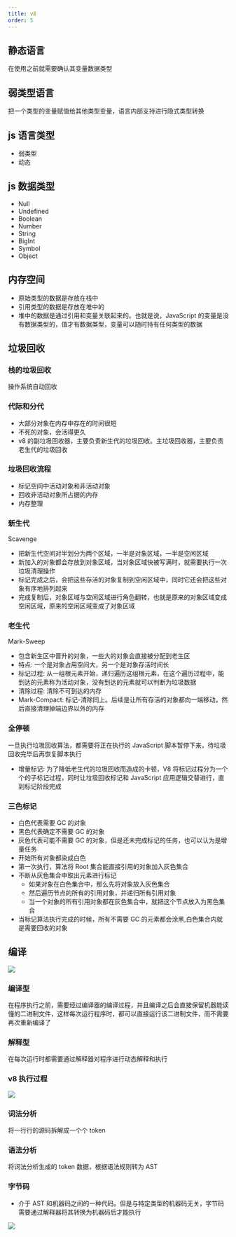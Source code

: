 ```yaml
---
title: v8
order: 5
---
```


## 静态语言

在使用之前就需要确认其变量数据类型

## 弱类型语言

把一个类型的变量赋值给其他类型变量，语言内部支持进行隐式类型转换

## js 语言类型

- 弱类型
- 动态

## js 数据类型

- Null
- Undefined
- Boolean
- Number
- String
- BigInt
- Symbol
- Object

## 内存空间

- 原始类型的数据是存放在栈中
- 引用类型的数据是存放在堆中的
- 堆中的数据是通过引用和变量关联起来的。也就是说，JavaScript 的变量是没有数据类型的，值才有数据类型，变量可以随时持有任何类型的数据

## 垃圾回收

### 栈的垃圾回收

操作系统自动回收

### 代际和分代

- 大部分对象在内存中存在的时间很短
- 不死的对象，会活得更久
- v8 的副垃圾回收器，主要负责新生代的垃圾回收。主垃圾回收器，主要负责老生代的垃圾回收

### 垃圾回收流程

- 标记空间中活动对象和非活动对象
- 回收非活动对象所占据的内存
- 内存整理

### 新生代

Scavenge

- 把新生代空间对半划分为两个区域，一半是对象区域，一半是空闲区域
- 新加入的对象都会存放到对象区域，当对象区域快被写满时，就需要执行一次垃圾清理操作
- 标记完成之后，会把这些存活的对象复制到空闲区域中，同时它还会把这些对象有序地排列起来
- 完成复制后，对象区域与空闲区域进行角色翻转，也就是原来的对象区域变成空闲区域，原来的空闲区域变成了对象区域

### 老生代

Mark-Sweep

- 包含新生区中晋升的对象，一些大的对象会直接被分配到老生区
- 特点: 一个是对象占用空间大，另一个是对象存活时间长
- 标记过程: 从一组根元素开始，递归遍历这组根元素，在这个遍历过程中，能到达的元素称为活动对象，没有到达的元素就可以判断为垃圾数据
- 清除过程: 清除不可到达的内存
- Mark-Compact: 标记-清除同上。后续是让所有存活的对象都向一端移动，然后直接清理掉端边界以外的内存

### 全停顿

一旦执行垃圾回收算法，都需要将正在执行的 JavaScript 脚本暂停下来，待垃圾回收完毕后再恢复脚本执行

- 增量标记: 为了降低老生代的垃圾回收而造成的卡顿，V8 将标记过程分为一个个的子标记过程，同时让垃圾回收标记和 JavaScript 应用逻辑交替进行，直到标记阶段完成

### 三色标记

- 白色代表需要 GC 的对象
- 黑色代表确定不需要 GC 的对象
- 灰色代表可能不需要 GC 的对象，但是还未完成标记的任务，也可以认为是增量任务
- 开始所有对象都染成白色
- 第一次执行，算法将 Root 集合能直接引用的对象加入灰色集合
- 不断从灰色集合中取出元素进行标记
  - 如果对象在白色集合中，那么先将对象放入灰色集合
  - 然后遍历节点的所有的引用对象，并递归所有引用对象
  - 当一个对象的所有引用对象都在灰色集合中，就把这个节点放入为黑色集合
- 当标记算法执行完成的时候，所有不需要 GC 的元素都会涂黑,白色集合内就是需要回收的对象

## 编译

![](../assets/browser/compileAndInterpretive.png)

### 编译型

在程序执行之前，需要经过编译器的编译过程，并且编译之后会直接保留机器能读懂的二进制文件，这样每次运行程序时，都可以直接运行该二进制文件，而不需要再次重新编译了

### 解释型

在每次运行时都需要通过解释器对程序进行动态解释和执行

### v8 执行过程

![](../assets/browser/v8ExecuteCodeProcess.png)

### 词法分析

将一行行的源码拆解成一个个 token

### 语法分析

将词法分析生成的 token 数据，根据语法规则转为 AST

### 字节码

- 介于 AST 和机器码之间的一种代码。但是与特定类型的机器码无关，字节码需要通过解释器将其转换为机器码后才能执行

![](../assets/browser/bytecodeAndJIT.png)

